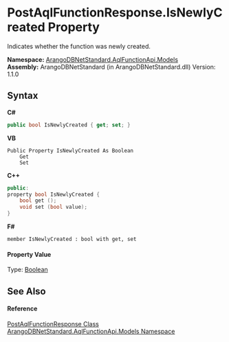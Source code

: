# PostAqlFunctionResponse.IsNewlyCreated Property 
 

Indicates whether the function was newly created.

**Namespace:**&nbsp;<a href="e03acbe1-782e-533e-7ffe-cd51613ed54f">ArangoDBNetStandard.AqlFunctionApi.Models</a><br />**Assembly:**&nbsp;ArangoDBNetStandard (in ArangoDBNetStandard.dll) Version: 1.1.0

## Syntax

**C#**<br />
``` C#
public bool IsNewlyCreated { get; set; }
```

**VB**<br />
``` VB
Public Property IsNewlyCreated As Boolean
	Get
	Set
```

**C++**<br />
``` C++
public:
property bool IsNewlyCreated {
	bool get ();
	void set (bool value);
}
```

**F#**<br />
``` F#
member IsNewlyCreated : bool with get, set

```


#### Property Value
Type: <a href="https://docs.microsoft.com/dotnet/api/system.boolean" target="_blank" rel="noopener noreferrer">Boolean</a>

## See Also


#### Reference
<a href="02064605-63f0-323a-b25b-2e44b0c34f90">PostAqlFunctionResponse Class</a><br /><a href="e03acbe1-782e-533e-7ffe-cd51613ed54f">ArangoDBNetStandard.AqlFunctionApi.Models Namespace</a><br />